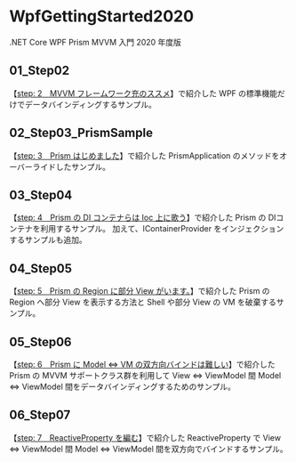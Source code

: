 # WpfGettingStarted2020
.NET Core WPF Prism MVVM 入門 2020 年度版

## 01_Step02

【[step: 2　MVVM フレームワーク充のススメ](https://elf-mission.net/programming/wpf/getting-started-2020/step02/)】で紹介した WPF の標準機能だけでデータバインディングするサンプル。

## 02_Step03_PrismSample

【[step: 3　Prism はじめました](https://elf-mission.net/programming/wpf/getting-started-2020/step03/)】で紹介した PrismApplication のメソッドをオーバーライドしたサンプル。

## 03_Step04

【[step: 4　Prism の DI コンテナらは Ioc 上に歌う](https://elf-mission.net/programming/wpf/getting-started-2020/step04/)】で紹介した Prism の DIコンテナを利用するサンプル。  加えて、IContainerProvider をインジェクションするサンプルも追加。

## 04_Step05

【[step: 5　Prism の Region に部分 View がいます。](https://elf-mission.net/programming/wpf/getting-started-2020/step05/)】で紹介した Prism の Region へ部分 View を表示する方法と Shell や部分 View の VM を破棄するサンプル。

## 05_Step06

【[step: 6　Prism に Model ⇔ VM の双方向バインドは難しい](https://elf-mission.net/programming/wpf/getting-started-2020/step06/)】で紹介した Prism の MVVM サポートクラス群を利用して View ⇔ ViewModel 間 Model ⇔ ViewModel 間をデータバインディングするためのサンプル。

## 06_Step07

【[step: 7　ReactiveProperty を編む](https://elf-mission.net/programming/wpf/getting-started-2020/step07/)】で紹介した ReactiveProperty で View ⇔ ViewModel 間 Model ⇔ ViewModel 間を双方向でバインドするサンプル。

